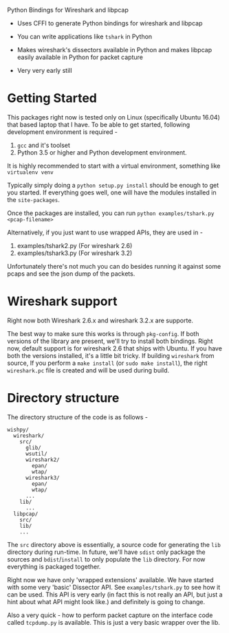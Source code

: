 Python Bindings for Wireshark and libpcap

- Uses CFFI to generate Python bindings for wireshark and libpcap
- You can write applications like `tshark` in Python
- Makes wireshark's dissectors available in Python and makes libpcap
  easily available in Python for packet capture

- Very very early still

# Getting Started

This packages right now is tested only on Linux (specifically Ubuntu 16.04)
that based laptop that I have. To be able to get started, following
development environment is required -

1. `gcc` and it's toolset
2. Python 3.5 or higher and Python development environment.

It is highly recommended to start with a virtual environment, something like
`virtualenv venv`

Typically simply doing a `python setup.py install` should be enough to get
you started. If everything goes well, one will have the modules installed
in the `site-packages`.

Once the packages are installed, you can run `python examples/tshark.py <pcap-filename>`

Alternatively, if you just want to use wrapped APIs, they are used in -
1. examples/tshark2.py (For wireshark 2.6)
2. examples/tshark3.py (For wireshark 3.2)

Unfortunately there's not much you can do besides running it against some pcaps
and see the json dump of the packets.

# Wireshark support

Right now both Wireshark 2.6.x and wireshark 3.2.x are supporte.

The best way to make sure this works is through `pkg-config`. If both versions
of the library are present, we'll try to install both bindings. Right now,
default support is for wireshark 2.6 that ships with Ubuntu.
If you have both the versions installed, it's a little bit tricky. If building
`wireshark` from source, If you perform a `make install` (or `sudo make install`),
the right `wireshark.pc` file is created and will be used during build.

# Directory structure

The directory structure of the code is as follows -

```
wishpy/
  wireshark/
    src/
      glib/
      wsutil/
      wireshark2/
        epan/
        wtap/
      wireshark3/
        epan/
        wtap/
      ...
    lib/
      ...
  libpcap/
    src/
    lib/
    ...
```
The `src` directory above is essentially, a source code for generating the
`lib` directory during run-time. In future, we'll have `sdist` only package
the sources and `bdist`/`install` to only populate the `lib` directory. For
now everything is packaged together.

Right now we have only 'wrapped extensions' available.
We have started with some very 'basic' Dissector API. See `examples/tshark.py` to see how it can be used.
This API is very early (in fact this is not really an API, but just a hint about what API might look like.)
and definitely is going to change.


Also a very quick - how to perform packet capture on the interface code called `tcpdump.py` is available.
This is just a very basic wrapper over the lib.
